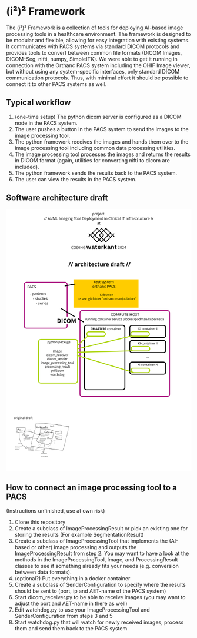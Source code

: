 # (i²)² Framework

The (i²)² Framework is a collection of tools for deploying AI-based image processing tools in a healthcare environment.
The framework is designed to be modular and flexible, allowing for easy integration with existing systems.
It communicates with PACS systems via standard DICOM protocols and provides tools to convert between common file
formats (DICOM Images, DICOM-Seg, nifti, numpy, SimpleITK).
We were able to get it running in connection with the Orthanc PACS system including the OHIF Image viewer, but without
using any system-specific interfaces, only standard DICOM communication protocols.
Thus, with minimal effort it should be possible to connect it to other PACS systems as well.

## Typical workflow

1. (one-time setup) The python dicom server is configured as a DICOM node in the PACS system.
2. The user pushes a button in the PACS system to send the images to the image processing tool.
3. The python framework receives the images and hands them over to the image processing tool including common data
   processing utilities.
4. The image processing tool processes the images and returns the results in DICOM format (again, utilities for
   converting nifti to dicom are included).
5. The python framework sends the results back to the PACS system.
6. The user can view the results in the PACS system.

## Software architecture draft

![architecture_draft.svg](notes/architecture_draft.svg)

## How to connect an image processing tool to a PACS

(Instructions unfinished, use at own risk)

1. Clone this repository
2. Create a subclass of ImageProcessingResult or pick an existing one for storing the results (For example
   SegmentationResult)
3. Create a subclass of ImageProcessingTool that implements the (AI-based or other) image processing and outputs the
   ImageProcessingResult from step 2. You may want to have a look at the methods in the ImageProcessingTool, Image, and
   ProcessingResult classes to see if something already fits your needs (e.g. conversion between data formats).
4. (optional?) Put everything in a docker container
5. Create a subclass of SenderConfiguration to specify where the results should be sent to (port, ip and AET-name of the
   PACS system)
6. Start dicom_receiver.py to be able to receive images (you may want to adjust the port and AET-name in there as well)
7. Edit watchdog.py to use your ImageProcessingTool and SenderConfiguration from steps 3 and 5
8. Start watchdog.py that will watch for newly received images, process them and send them back to the PACS system